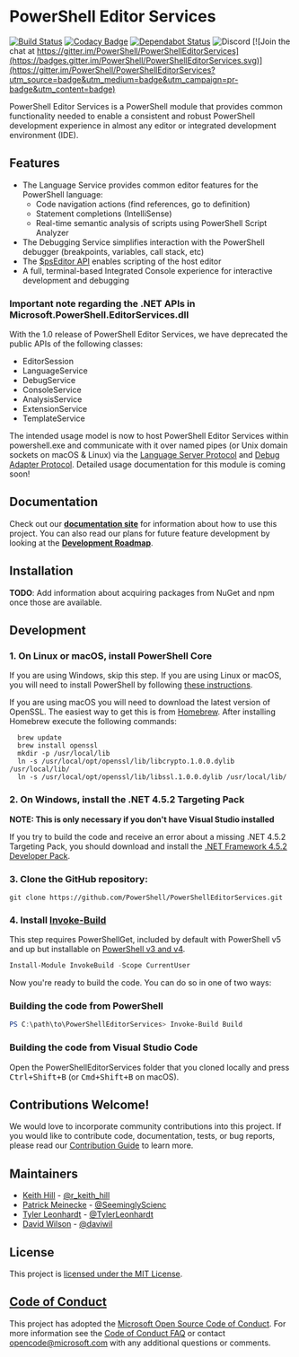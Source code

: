 # PowerShell Editor Services

[![Build Status](https://powershell.visualstudio.com/PowerShellEditorServices/_apis/build/status/PowerShellEditorServices-ci?branchName=master)](https://powershell.visualstudio.com/PowerShellEditorServices/_build/latest?definitionId=50&branchName=master)
[![Codacy Badge](https://api.codacy.com/project/badge/Grade/fb9129c327dc4f459ad2fd167d9a574f)](https://app.codacy.com/app/TylerLeonhardt/PowerShellEditorServices?utm_source=github.com&utm_medium=referral&utm_content=PowerShell/PowerShellEditorServices&utm_campaign=Badge_Grade_Dashboard)
[![Dependabot Status](https://api.dependabot.com/badges/status?host=github&repo=PowerShell/PowerShellEditorServices)](https://dependabot.com)
![Discord](https://img.shields.io/discord/180528040881815552.svg?label=%23vscode&logo=discord&logoColor=white)
[![Join the chat at https://gitter.im/PowerShell/PowerShellEditorServices](https://badges.gitter.im/PowerShell/PowerShellEditorServices.svg)](https://gitter.im/PowerShell/PowerShellEditorServices?utm_source=badge&utm_medium=badge&utm_campaign=pr-badge&utm_content=badge)

PowerShell Editor Services is a PowerShell module that provides common
functionality needed to enable a consistent and robust PowerShell development
experience in almost any editor or integrated development environment (IDE).

## Features

- The Language Service provides common editor features for the PowerShell language:
  - Code navigation actions (find references, go to definition)
  - Statement completions (IntelliSense)
  - Real-time semantic analysis of scripts using PowerShell Script Analyzer
- The Debugging Service simplifies interaction with the PowerShell debugger (breakpoints, variables, call stack, etc)
- The [$psEditor API](http://powershell.github.io/PowerShellEditorServices/guide/extensions.html) enables scripting of the host editor
- A full, terminal-based Integrated Console experience for interactive development and debugging

### Important note regarding the .NET APIs in Microsoft.PowerShell.EditorServices.dll

With the 1.0 release of PowerShell Editor Services, we have deprecated the public APIs
of the following classes:

- EditorSession
- LanguageService
- DebugService
- ConsoleService
- AnalysisService
- ExtensionService
- TemplateService

The intended usage model is now to host PowerShell Editor Services within powershell.exe
and communicate with it over named pipes (or Unix domain sockets on macOS & Linux) via the [Language Server Protocol](https://github.com/Microsoft/language-server-protocol/blob/master/protocol.md)
and [Debug Adapter Protocol](https://github.com/Microsoft/vscode-debugadapter-node/blob/master/protocol/src/debugProtocol.ts).
Detailed usage documentation for this module is coming soon!

## Documentation

Check out our **[documentation site](http://powershell.github.io/PowerShellEditorServices)** for information about
how to use this project. You can also read our plans for future feature development by looking at the
**[Development Roadmap](https://github.com/PowerShell/PowerShellEditorServices/wiki/Development-Roadmap)**.

## Installation

**TODO**: Add information about acquiring packages from NuGet and npm once those are available.

## Development

### 1. On Linux or macOS, install PowerShell Core

If you are using Windows, skip this step.  If you are using Linux or macOS, you will need to
install PowerShell by following [these instructions](https://github.com/PowerShell/PowerShell#get-powershell).

If you are using macOS you will need to download the latest version of OpenSSL. The easiest way to get this is from
[Homebrew](http://brew.sh/). After installing Homebrew execute the following commands:

```
  brew update
  brew install openssl
  mkdir -p /usr/local/lib
  ln -s /usr/local/opt/openssl/lib/libcrypto.1.0.0.dylib /usr/local/lib/
  ln -s /usr/local/opt/openssl/lib/libssl.1.0.0.dylib /usr/local/lib/
```
### 2. On Windows, install the .NET 4.5.2 Targeting Pack

**NOTE: This is only necessary if you don't have Visual Studio installed**

If you try to build the code and receive an error about a missing .NET 4.5.2
Targeting Pack, you should download and install the [.NET Framework 4.5.2 Developer Pack](https://www.microsoft.com/en-us/download/details.aspx?id=42637).

### 3. Clone the GitHub repository:

```
git clone https://github.com/PowerShell/PowerShellEditorServices.git
```

### 4. Install [Invoke-Build](https://github.com/nightroman/Invoke-Build)

This step requires PowerShellGet, included by default with PowerShell v5 and up
but installable on [PowerShell v3 and v4](https://github.com/PowerShell/PowerShellGet#get-powershellget-module-for-powershell-versions-30-and-40).

```powershell
Install-Module InvokeBuild -Scope CurrentUser
```

Now you're ready to build the code.  You can do so in one of two ways:

### Building the code from PowerShell

```powershell
PS C:\path\to\PowerShellEditorServices> Invoke-Build Build
```

### Building the code from Visual Studio Code

Open the PowerShellEditorServices folder that you cloned locally and press <kbd>Ctrl+Shift+B</kbd>
(or <kbd>Cmd+Shift+B</kbd> on macOS).

## Contributions Welcome!

We would love to incorporate community contributions into this project.  If you would like to
contribute code, documentation, tests, or bug reports, please read our [Contribution Guide](http://powershell.github.io/PowerShellEditorServices/CONTRIBUTING.html) to learn more.

## Maintainers

- [Keith Hill](https://github.com/rkeithhill) - [@r_keith_hill](http://twitter.com/r_keith_hill)
- [Patrick Meinecke](https://github.com/SeeminglyScience) - [@SeeminglyScienc](http://twitter.com/SeeminglyScienc)
- [Tyler Leonhardt](https://github.com/tylerl0706) - [@TylerLeonhardt](http://twitter.com/tylerleonhardt)
- [David Wilson](https://github.com/daviwil) - [@daviwil](http://twitter.com/daviwil)

## License

This project is [licensed under the MIT License](LICENSE).

## [Code of Conduct][conduct-md]

This project has adopted the [Microsoft Open Source Code of Conduct][conduct-code].
For more information see the [Code of Conduct FAQ][conduct-FAQ] or contact [opencode@microsoft.com][conduct-email] with any additional questions or comments.

[conduct-code]: http://opensource.microsoft.com/codeofconduct/
[conduct-FAQ]: http://opensource.microsoft.com/codeofconduct/faq/
[conduct-email]: mailto:opencode@microsoft.com
[conduct-md]: https://github.com/PowerShell/PowerShellEditorServices/blob/master/CODE_OF_CONDUCT.md

